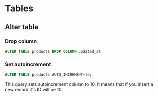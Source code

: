 # Tables

## Alter table

### Drop column

```sql
ALTER TABLE products DROP COLUMN updated_at
```

### Set autoincrement

```sql
ALTER TABLE products AUTO_INCREMENT=10;
```

This query sets autoincrement column to 10. It means that if you insert a new record it's ID will be 10.
